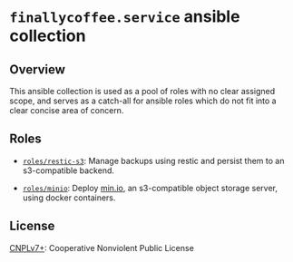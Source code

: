 # `finallycoffee.service` ansible collection

## Overview

This ansible collection is used as a pool of roles with no clear assigned scope,
and serves as a catch-all for ansible roles which do not fit into a clear
concise area of concern.

## Roles

- [`roles/restic-s3`](roles/restic-s3/README.md): Manage backups using restic
  and persist them to an s3-compatible backend.

- [`roles/minio`](roles/minio/README.md): Deploy [min.io](https://min.io), an
  s3-compatible object storage server, using docker containers.

## License

[CNPLv7+](LICENSE.md): Cooperative Nonviolent Public License
